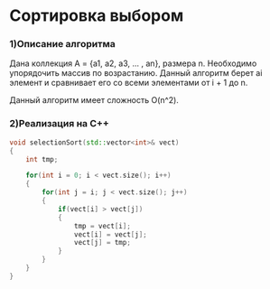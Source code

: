 # Сортировка выбором

### 1)Описание алгоритма
Дана коллекция A = {a1, a2, a3, ... , an}, размера n. Необходимо упорядочить массив по возрастанию. Данный алгоритм берет ai элемент и сравнивает его со всеми элементами от i + 1 до n.

Данный алгоритм имеет сложность O(n^2).

### 2)Реализация на C++
```c++
void selectionSort(std::vector<int>& vect)
{
    int tmp;

    for(int i = 0; i < vect.size(); i++)
    {
        for(int j = i; j < vect.size(); j++)
        {
            if(vect[i] > vect[j])
            {
                tmp = vect[i];
                vect[i] = vect[j];
                vect[j] = tmp;
            }
        }
    }
}
```